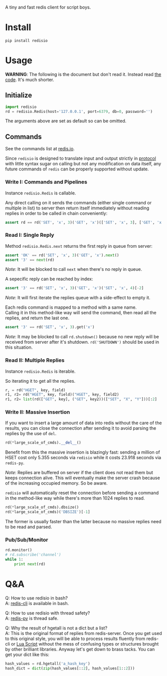 A tiny and fast redis client for script boys.

# Install

`pip install redisio`

# Usage

**WARNING**: The following is the document but don't read it. Instead read [the code](./redisio/redisio.py). It's much shorter.

## Initialize

```python
import redisio
rd = redisio.Redis(host='127.0.0.1', port=6379, db=0, password='')
```

The arguments above are set as default so can be omitted.

## Commands

See the commands list at [redis.io](https://redis.io/commands).

Since `redisio` is designed to translate input and output strictly in [protocol](https://redis.io/topics/protocol) with little syntax sugar on calling but not any modification on data itself, any future commands of `redis` can be properly supported without update.

### Write I: Commands and Pipelines

Instance `redisio.Redis` is callable.

Any direct calling on it sends the commands (either single command or multiple in list) to server then return itself immediately without reading replies in order to be called in chain conveniently:

```python
assert rd == rd('SET', 'x', 3)('GET', 'x')(['SET', 'x', 3], ['GET', 'x'])
```

### Read I: Single Reply

Method `redisio.Redis.next` returns the first reply in queue from server:

```python
assert 'OK' == rd('SET', 'x', 3)('GET', 'x').next()
assert '3' == next(rd)
```

*Note*: It will be blocked to call `next` when there's no reply in queue.


A sepecific reply can be reached by index:

```python
assert '3' == rd('SET', 'x', 3)('GET', 'x')('SET', 'x', 4)[-2]
```

*Note*: It will first iterate the replies queue with a side-effect to empty it.


Each redis command is mapped to a method with a same name.  
Calling it in this method-like way will send the command, then read all the replies, and return the last one.

```python
assert '3' == rd('SET', 'x', 3).get('x')
```

*Note*: It may be blocked to call `rd.shutdown()` because no new reply will be received from server after it's shutdown. `rd('SHUTDOWN')` should be used in this situation.

### Read II: Multiple Replies

Instance `redisio.Redis` is iterable.

So iterating it to get all the replies.

```python
r, = rd("HGET", key, field)
r1, r2= rd("HGET", key, field)("HGET", key, field2)
r1, r2= list(rd(["GET", key], ("GET", key2))(["SET", "X", "Y"]))[:2]
```


### Write II: Massive Insertion

If you want to insert a large amount of data into redis without the care of the results, you can close the connection after sending it to avoid parsing the replies by the use of `del`.

```python
rd(*large_scale_of_cmds).__del__()
```

Benefit from this the massive insertion is blazingly fast: sending a million of HSET cost only 5.355 seconds via `redisio` while it costs 23.918 seconds via `redis-py`.

*Note*: Replies are buffered on server if the client does not read them but keeps connection alive. This will eventually make the server crash because of the increasing occupied memory. So be aware.

`redisio` will automatically reset the connection before sending a command in the method-like way while there's more than 1024 replies to read.

```python
rd(*large_scale_of_cmds).dbsize()
rd(*large_scale_of_cmds)('DBSIZE')[-1]
```

The former is usually faster than the latter because no massive replies need to be read and parsed.

### Pub/Sub/Monitor

```python
rd.monitor()
# rd.subscribe('channel')
while 1:
    print next(rd)
```

# Q&A

Q: How to use redisio in bash?  
A: [redis-cli](https://redis.io/download) is available in bash.

Q: How to use redisio with thread safety?  
A: [redis-py](https://github.com/andymccurdy/redis-py) is thread safe.

Q: Why the result of hgetall is not a dict but a list?  
A: This is the original format of replies from redis-server. Once you get used to this original style, you will be able to process results fluently from redis-cli or [Lua Script](https://redis.io/commands/eval) without the mess of confusing types or structures brought by other brilliant libraries. Anyway let's get down to brass tacks. You can get your dict like this:

```python
hash_values = rd.hgetall('a_hash_key')
hash_dict = dict(zip(hash_values[::2], hash_values[1::2]))
```
